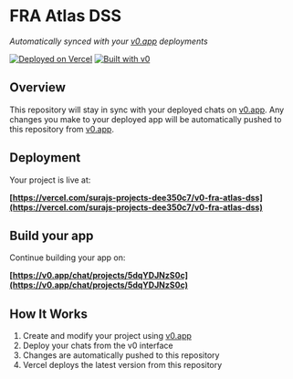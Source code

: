 # FRA Atlas DSS

*Automatically synced with your [v0.app](https://v0.app) deployments*

[![Deployed on Vercel](https://img.shields.io/badge/Deployed%20on-Vercel-black?style=for-the-badge&logo=vercel)](https://vercel.com/surajs-projects-dee350c7/v0-fra-atlas-dss)
[![Built with v0](https://img.shields.io/badge/Built%20with-v0.app-black?style=for-the-badge)](https://v0.app/chat/projects/5dqYDJNzS0c)

## Overview

This repository will stay in sync with your deployed chats on [v0.app](https://v0.app).
Any changes you make to your deployed app will be automatically pushed to this repository from [v0.app](https://v0.app).

## Deployment

Your project is live at:

**[https://vercel.com/surajs-projects-dee350c7/v0-fra-atlas-dss](https://vercel.com/surajs-projects-dee350c7/v0-fra-atlas-dss)**

## Build your app

Continue building your app on:

**[https://v0.app/chat/projects/5dqYDJNzS0c](https://v0.app/chat/projects/5dqYDJNzS0c)**

## How It Works

1. Create and modify your project using [v0.app](https://v0.app)
2. Deploy your chats from the v0 interface
3. Changes are automatically pushed to this repository
4. Vercel deploys the latest version from this repository